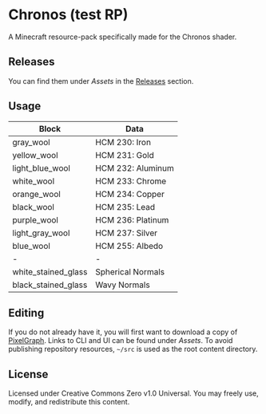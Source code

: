# Chronos (test RP)
A Minecraft resource-pack specifically made for the Chronos shader.

## Releases
You can find them under _Assets_ in the [Releases](https://github.com/null511/MCRP-Chronos/releases) section.

## Usage

|Block|Data|
|-|-|
|gray_wool|HCM 230: Iron|
|yellow_wool|HCM 231: Gold|
|light_blue_wool|HCM 232: Aluminum|
|white_wool|HCM 233: Chrome|
|orange_wool|HCM 234: Copper|
|black_wool|HCM 235: Lead|
|purple_wool|HCM 236: Platinum|
|light_gray_wool|HCM 237: Silver|
|blue_wool|HCM 255: Albedo|
|-|-|
|white_stained_glass|Spherical Normals|
|black_stained_glass|Wavy Normals|

## Editing

If you do not already have it, you will first want to download a copy of [PixelGraph](https://github.com/null511/PixelGraph/releases). Links to CLI and UI can be found under _Assets_. To avoid publishing repository resources, `~/src` is used as the root content directory.

## License
Licensed under Creative Commons Zero v1.0 Universal. You may freely use, modify, and redistribute this content.
